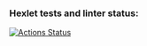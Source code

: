 ### Hexlet tests and linter status:
[![Actions Status](https://github.com/oiv84/frontend-project-lvl2/workflows/hexlet-check/badge.svg)](https://github.com/oiv84/frontend-project-lvl2/actions)